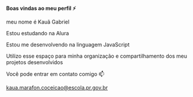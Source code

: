 **Boas vindas ao meu perfil ⚡**

meu nome é Kauã Gabriel

Estou estudando na Alura 

Estou me desenvolvendo na linguagem JavaScript

Utilizo esse espaço para minha organização e compartilhamento dos meu projetos desenvolvidos

Você pode entrar em contato comigo 📫

kaua.marafon.coceicao@escola.pr.gov.br

